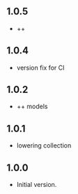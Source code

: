 ## 1.0.5

- ++

## 1.0.4

- version fix for CI

## 1.0.2

- ++ models

## 1.0.1

- lowering collection 

## 1.0.0

- Initial version.
